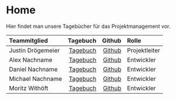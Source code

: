 # Home
Hier findet man unsere Tagebücher für das Projektmanagement vor.</br>


| Teammitglied   |      Tagebuch     |  Github | Rolle |
|:-----------------|---------------:|------------:|:--------|
| Justin Drögemeier|[Tagebuch](/Tagebuch_Justin)| [Github](https://github.com/SephirotJustin)| Projektleiter|
| Alex Nachname    |[Tagebuch](/Tagebuch_Alex)  | [Github](https://github.com/AlexanderDel)| Entwickler|
| Daniel Nachname  |[Tagebuch](/Tagebuch_Daniel)| [Github](https://github.com/Clynotis)| Entwickler|
| Michael Nachname   |[Tagebuch](/Tagebuch_Michael)| [Github](https://github.com/TheFreeZerg)| Entwickler|
| Moritz Withöft   |[Tagebuch](/Tagebuch_Moritz)| [Github](https://github.com/mwithoeft)| Entwickler|



